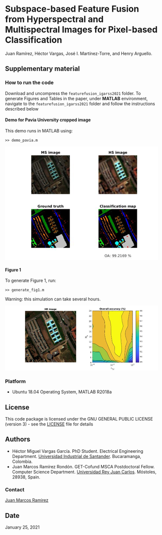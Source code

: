 # Subspace-based Feature Fusion from Hyperspectral and Multispectral Images for Pixel-based Classification

Juan Ramírez, Héctor Vargas, José I. Martínez-Torre, and Henry Arguello.

## Supplementary material

### How to run the code

Download and uncompress the `featurefusion_igarss2021` folder. To generate Figures and Tables in the paper, under **MATLAB** environment, navigate to the `featurefusion_igarss2021` folder and follow the instructions described below

#### Demo for Pavia University cropped image

This demo runs in MATLAB using: 

	>> demo_pavia.m

![Demo image](https://github.com/JuanMarcosRamirez/featurefusion_igarss2021/blob/main/images/demo_image.jpg?raw=true "Demo image")

#### Figure 1

To generate Figure 1, run: 

	>> generate_fig1.m

Warning: this simulation can take several hours.

![Demo image](https://github.com/JuanMarcosRamirez/featurefusion_igarss2021/blob/main/images/fig1_image.jpg?raw=true "Figure 1")


### Platform

* Ubuntu 18.04 Operating System, MATLAB R2018a


## License

This code package is licensed under the GNU GENERAL PUBLIC LICENSE (version 3) - see the [LICENSE](LICENSE) file for details

## Authors

* Héctor Miguel Vargas García. PhD Student. Electrical Engineering Department. [Universidad Industrial de Santander](http://www.uis.edu.co). Bucaramanga, Colombia.
* Juan Marcos Ramírez Rondón. GET-Cofund MSCA Postdoctoral Fellow. Computer Science Department. [Universidad Rey Juan Carlos](http://www.urjc.es). Móstoles, 28938, Spain. 

### Contact

[Juan Marcos Ramirez](juanmarcos.ramirez@ujrc.es)

## Date

January 25, 2021

